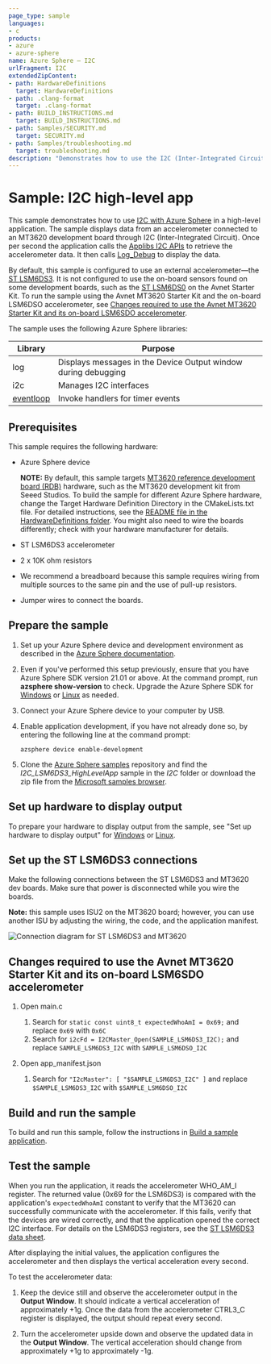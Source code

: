 ```yaml
---
page_type: sample
languages:
- c
products:
- azure
- azure-sphere
name: Azure Sphere – I2C
urlFragment: I2C
extendedZipContent:
- path: HardwareDefinitions
  target: HardwareDefinitions
- path: .clang-format
  target: .clang-format
- path: BUILD_INSTRUCTIONS.md
  target: BUILD_INSTRUCTIONS.md
- path: Samples/SECURITY.md
  target: SECURITY.md
- path: Samples/troubleshooting.md
  target: troubleshooting.md
description: "Demonstrates how to use the I2C (Inter-Integrated Circuit) interface with Azure Sphere in a high-level application."
---
```


# Sample: I2C high-level app

This sample demonstrates how to use [I2C with Azure Sphere](https://docs.microsoft.com/azure-sphere/app-development/i2c) in a high-level application. The sample displays data from an accelerometer connected to an MT3620 development board through I2C (Inter-Integrated Circuit). Once per second the application calls the [Applibs I2C APIs](https://docs.microsoft.com/azure-sphere/reference/applibs-reference/applibs-i2c/i2c-overview) to retrieve the accelerometer data. It then calls [Log_Debug](https://docs.microsoft.com/azure-sphere/reference/applibs-reference/applibs-log/function-log-debug) to display the data.

By default, this sample is configured to use an external accelerometer—the [ST LSM6DS3](https://www.st.com/en/mems-and-sensors/lsm6ds3.html). It is not configured to use the on-board sensors found on some development boards, such as the [ST LSM6DS0](https://www.st.com/resource/en/datasheet/LSM6DSO.pdf) on the Avnet Starter Kit. To run the sample using the Avnet MT3620 Starter Kit and the on-board LSM6DSO accelerometer, see [Changes required to use the Avnet MT3620 Starter Kit and its on-board LSM6SDO accelerometer](#changes-required-to-use-the-avnet-mt3620-starter-kit-and-its-on-board-lsm6sdo-accelerometer).

The sample uses the following Azure Sphere libraries:

|Library   |Purpose  |
|---------|---------|
|log     |  Displays messages in the Device Output window during debugging  |
|i2c    | Manages I2C interfaces |
| [eventloop](https://docs.microsoft.com/azure-sphere/reference/applibs-reference/applibs-eventloop/eventloop-overview) | Invoke handlers for timer events |

## Prerequisites

 This sample requires the following hardware:

- Azure Sphere device

   **NOTE:** By default, this sample targets [MT3620 reference development board (RDB)](https://docs.microsoft.com/azure-sphere/hardware/mt3620-reference-board-design) hardware, such as the MT3620 development kit from Seeed Studios. To build the sample for different Azure Sphere hardware, change the Target Hardware Definition Directory in the CMakeLists.txt file. For detailed instructions, see the [README file in the HardwareDefinitions folder](../../../HardwareDefinitions/README.md). You might also need to wire the boards differently; check with your hardware manufacturer for details.

- ST LSM6DS3 accelerometer
- 2 x 10K ohm resistors
- We recommend a breadboard because this sample requires wiring from multiple sources to the same pin and the use of pull-up resistors.
- Jumper wires to connect the boards.

## Prepare the sample

1. Set up your Azure Sphere device and development environment as described in the [Azure Sphere documentation](https://docs.microsoft.com/azure-sphere/install/overview).
1. Even if you've performed this setup previously, ensure that you have Azure Sphere SDK version 21.01 or above. At the command prompt, run **azsphere show-version** to check. Upgrade the Azure Sphere SDK for [Windows](https://docs.microsoft.com/azure-sphere/install/install-sdk) or [Linux](https://docs.microsoft.com/azure-sphere/install/install-sdk-linux) as needed.
1. Connect your Azure Sphere device to your computer by USB.
1. Enable application development, if you have not already done so, by entering the following line at the command prompt:

   `azsphere device enable-development`

1. Clone the [Azure Sphere samples](https://github.com/Azure/azure-sphere-samples) repository and find the *I2C_LSM6DS3_HighLevelApp* sample in the *I2C* folder or download the zip file from the [Microsoft samples browser](https://docs.microsoft.com/samples/azure/azure-sphere-samples/i2c/).

## Set up hardware to display output

To prepare your hardware to display output from the sample, see "Set up hardware to display output" for [Windows](https://docs.microsoft.com/azure-sphere/install/development-environment-windows#set-up-hardware-to-display-output) or [Linux](https://docs.microsoft.com/azure-sphere/install/development-environment-linux#set-up-hardware-to-display-output).

## Set up the ST LSM6DS3 connections

Make the following connections between the ST LSM6DS3 and MT3620 dev boards. Make sure that power is disconnected while you wire the boards.

**Note:** this sample uses ISU2 on the MT3620 board; however, you can use another ISU by adjusting the wiring, the code, and the application manifest.

![Connection diagram for ST LSM6DS3 and MT3620](./media/i2cwiring.png)

## Changes required to use the Avnet MT3620 Starter Kit and its on-board LSM6SDO accelerometer

1. Open main.c
    1. Search for `static const uint8_t expectedWhoAmI = 0x69;` and replace `0x69` with `0x6C`
    1. Search for `i2cFd = I2CMaster_Open(SAMPLE_LSM6DS3_I2C);` and replace `SAMPLE_LSM6DS3_I2C` with `SAMPLE_LSM6DSO_I2C`

1. Open app_manifest.json
    1. Search for `"I2cMaster": [ "$SAMPLE_LSM6DS3_I2C" ]` and replace `$SAMPLE_LSM6DS3_I2C` with `$SAMPLE_LSM6DSO_I2C`

## Build and run the sample

To build and run this sample, follow the instructions in [Build a sample application](../../../BUILD_INSTRUCTIONS.md).

## Test the sample

When you run the application, it reads the accelerometer WHO_AM_I register. The returned value (0x69 for the LSM6DS3) is compared with the application's `expectedWhoAmI` constant to verify that the MT3620 can successfully communicate with the accelerometer. If this fails, verify that the devices are wired correctly, and that the application opened the correct I2C interface. For details on the LSM6DS3 registers, see the [ST LSM6DS3 data sheet](https://www.st.com/resource/en/datasheet/lsm6ds3.pdf).

After displaying the initial values, the application configures the accelerometer and then displays the vertical acceleration every second.

To test the accelerometer data:

1. Keep the device still and observe the accelerometer output in the **Output Window**. It should indicate a vertical acceleration of approximately +1g. Once the data from the accelerometer CTRL3_C register is displayed, the output should repeat every second.

1. Turn the accelerometer upside down and observe the updated data in the **Output Window**. The vertical acceleration should change from approximately +1g to approximately -1g.
